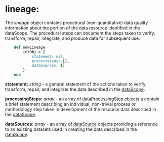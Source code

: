 # lineage:

The *lineage* object contains procedural (non-quantitative) data quality information about the portion of the data resource identified in the dataScope.  The procedural steps can document the steps taken to verify, transform, repair, integrate, and produce data for subsequent use.

````ruby
    def newLineage
        intObj = {
            statement: nil,
            processSteps: [],
            dataSources: []
        }
    end
````

__statement:__ *string* - a general statement of the actions taken to verify, transform, repair, and integrate the data described in the [dataScope](../mdtranslator/dataQuality.md).

__processingSteps:__ *array* - an array of [dataProcessingStep](../mdtranslator/dataProcessingStep.md) objects a contain a brief statement describing an individual, non-trivial process or methodology step taken in development of the resource data described in the [dataScope](../mdtranslator/dataQuality.md).

__dataSources:__ *array* - an array of [dataSource](../mdtranslator/dataSource.md) objects providing a reference to an existing datasets used in creating the data described in the [dataScope](../mdtranslator/dataQuality.md).
